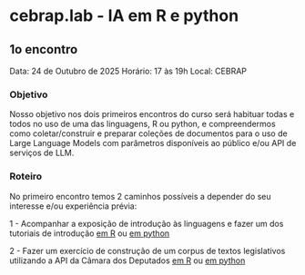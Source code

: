# cebrap.lab - IA em R e python

## 1o encontro

Data: 24 de Outubro de 2025
Horário: 17 às 19h
Local: CEBRAP

### Objetivo

Nosso objetivo nos dois primeiros encontros do curso será habituar todas e todos no uso de uma das linguagens, R ou python, e compreendermos como coletar/construir e preparar coleções de documentos para o uso de Large Language Models com parâmetros disponíveis ao público e/ou API de serviços de LLM.

### Roteiro

No primeiro encontro temos 2 caminhos possíveis a depender do seu interesse e/ou experiência prévia:

1 - Acompanhar a exposição de introdução às linguagens e fazer um dos tutoriais de introdução [em R](https://github.com/leobarone/cebrap-lab-ia-r-python/blob/main/tutorial/tutorial-inicial-r.md) ou [em python](https://github.com/leobarone/cebrap-lab-ia-r-python/blob/main/tutorial/tutorial-inicial-python.ipynb)

2 - Fazer um exercício de construção de um corpus de textos legislativos utilizando a API da Câmara dos Deputados [em R](https://github.com/leobarone/cebrap-lab-ia-r-python/blob/main/tutorial/tutorial-proposicoes-legislativas-r.md) ou [em python](https://github.com/leobarone/cebrap-lab-ia-r-python/blob/main/tutorial/tutorial-proposicoes-legislativas-python.ipynb)